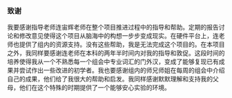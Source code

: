 ### 致谢

我要感谢指导老师连宙辉老师在整个项目推进过程中的指导和帮助。定期的报告讨论和修改意见使得这个项目从脑海中的构想一步步变成现实。在硬件平台上，连老师也提供了组内的资源支持。没有这些帮助，我是无法完成这个项目的。在本项目之外，我同样要感谢连老师在本科的两年半时间内对我的指导和敦促。这段时间的培养使得我从一个不熟悉每一个组会中专业词汇的门外汉，变成了能够复现已有成果并尝试作出一些改进的初学者。我也要感谢组内的师兄师姐在每周的组会中介绍自己的成果，他们给了我很大的帮助和启发。我同样感谢默默理解和支持我的父母，他们在这个特殊的时期提供了一个能够安心实验的环境。